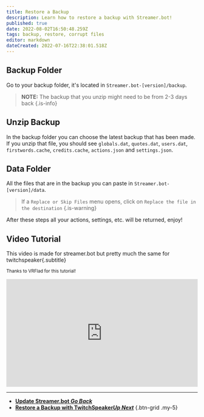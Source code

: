 ```yaml
---
title: Restore a Backup
description: Learn how to restore a backup with Streamer.bot!
published: true
date: 2022-08-02T16:50:48.259Z
tags: backup, restore, corrupt files
editor: markdown
dateCreated: 2022-07-16T22:38:01.518Z
---
```


## Backup Folder
Go to your backup folder, it's located in `Streamer.bot-[version]/backup`.

> **NOTE:**
> The backup that you unzip might need to be from 2-3 days back
{.is-info}

## Unzip Backup
In the backup folder you can choose the latest backup that has been made.
If you unzip that file, you should see `globals.dat`, `quotes.dat`, `users.dat`, `firstwords.cache`, `credits.cache`, `actions.json` and `settings.json`.

## Data Folder
All the files that are in the backup you can paste in `Streamer.bot-[version]/data`.
> If a `Replace or Skip Files` menu opens, click on `Replace the file in the destination`
{.is-warning}

After these steps all your actions, settings, etc. will be returned, enjoy!

## Video Tutorial
This video is made for streamer.bot but pretty much the same for twitchspeaker{.subtitle}

<small>Thanks to VRFlad for this tutorial!</small>

<div class=“iframe-container”><iframe src="https://www.youtube.com/embed/5z-ULoqxmiA" title="YouTube video player" frameborder="0" allow="accelerometer; autoplay; clipboard-write; encrypted-media; gyroscope; picture-in-picture; fullscreen" allow fullscreen style="border: none; max-width: 100%; width: 100%; aspect-ratio: 16/9;"></iframe></div>

---

- [<i class="mdi mdi-chevron-left"></i>**Update Streamer.bot *Go Back***](/en/Update)
- [<i class="mdi mdi-speaker text--twitch"></i>**Restore a Backup with TwitchSpeaker*Up Next***](/en/TwitchSpeaker/Backup)
{.btn-grid .my-5}
